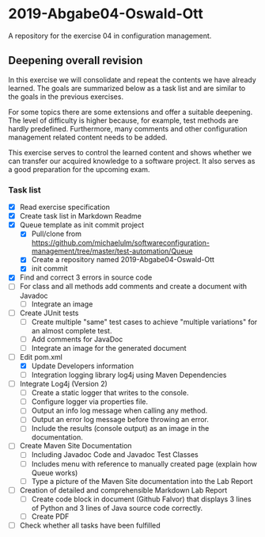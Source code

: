 # 2019-Abgabe04-Oswald-Ott
A repository for the exercise 04 in configuration management.

## Deepening overall revision

In this exercise we will consolidate and repeat the contents we have already
learned. The goals are summarized below as a task list and are similar to the 
goals in the previous exercises.

For some topics there are some extensions and offer a suitable deepening. The 
level of difficulty is higher because, for example, test methods are hardly 
predefined. Furthermore, many comments and other configuration management 
related content needs to be added.

This exercise serves to control the learned content and shows whether we can 
transfer our acquired knowledge to a software project. It also serves as a good
preparation for the upcoming exam.

### Task list
  
- [x] Read exercise specification 
- [x] Create task list in Markdown Readme
- [x] Queue template as init commit project
  - [x] Pull/clone from https://github.com/michaelulm/softwareconfiguration-management/tree/master/test-automation/Queue
  - [x] Create a repository named 2019-Abgabe04-Oswald-Ott
  - [x] init commit
- [x] Find and correct 3 errors in source code
- [ ] For class and all methods add comments and create a document with Javadoc
  - [ ] Integrate an image
- [ ] Create JUnit tests
  - [ ] Create multiple "same" test cases to achieve "multiple variations" for an almost complete test.
  - [ ] Add comments for JavaDoc
  - [ ] Integrate an image for the generated document
- [ ] Edit pom.xml
  - [x] Update Developers information
  - [ ] Integration logging library log4j using Maven Dependencies
- [ ] Integrate Log4j (Version 2)
  - [ ] Create a static logger that writes to the console.
  - [ ] Configure logger via properties file.
  - [ ] Output an info log message when calling any method.
  - [ ] Output an error log message before throwing an error.
  - [ ] Include the results (console output) as an image in the documentation.
- [ ] Create Maven Site Documentation
  - [ ] Including Javadoc Code and Javadoc Test Classes
  - [ ] Includes menu with reference to manually created page (explain how Queue works)
  - [ ] Type a picture of the Maven Site documentation into the Lab Report
- [ ] Creation of detailed and comprehensible Markdown Lab Report
  - [ ] Create code block in document (Github Falvor) that displays 3 lines of Python and 3 lines of Java source code correctly.
  - [ ] Create PDF
- [ ] Check whether all tasks have been fulfilled
